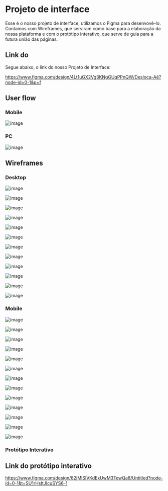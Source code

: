 
# Projeto de interface

Esse é o nosso projeto de interface, utilizamos o Figma para desenvovê-lo.
Contamos com Wireframes, que serviram como base para a elaboração da nossa plataforma e com o protótipo interativo, que serve de guia para a futura união das páginas.

 ## Link do 
 
 Segue abaixo, o link do nosso Projeto de Interface:

 https://www.figma.com/design/4Lt1uGX2Vg3KNgGUqPPnQW/Desloca-Aê?node-id=0-1&p=f

 ## User flow

  ### Mobile

![image](https://github.com/user-attachments/assets/78037bf5-6ab8-4fff-a098-e92ac3cc5c3f)

  ### PC

![image](https://github.com/user-attachments/assets/1a0919e5-619e-42a5-bda6-60c1d70f48db)


## Wireframes

### Desktop

![image](https://github.com/user-attachments/assets/5b4d09b8-daaf-440f-a6b2-2cea28eb382c)

![image](https://github.com/user-attachments/assets/b8cb6a61-753a-4eb6-8dd4-a089cc6fdb2b)

![image](https://github.com/user-attachments/assets/65a35169-3511-4777-b8ea-1b49289a710a)

![image](https://github.com/user-attachments/assets/94d554bf-afe2-4b57-94ae-953130e0d8c0)

![image](https://github.com/user-attachments/assets/a27eae15-d088-4a6e-8f60-d740f274d4c6)

![image](https://github.com/user-attachments/assets/ea35dc19-13bc-4341-a860-1d10ceea5d2a)

![image](https://github.com/user-attachments/assets/767d1557-ac64-46e9-90e5-55113115cb04)

![image](https://github.com/user-attachments/assets/4dda50e3-d98c-4eff-8ef9-a24ae8b43285)

![image](https://github.com/user-attachments/assets/ac126379-4f05-4071-b5c0-d1247b06cf3f)

![image](https://github.com/user-attachments/assets/fb52813d-054d-4cc6-9751-5777c4b7ebb2)

![image](https://github.com/user-attachments/assets/4b6f20d8-0a75-4946-9811-3d28d74437a4)

![image](https://github.com/user-attachments/assets/b0d9483a-2877-438c-b723-830d843f69d3)


### Mobile

![image](https://github.com/user-attachments/assets/c490e1b5-c8d3-41ff-95e5-cbb6eaf440ca)

![image](https://github.com/user-attachments/assets/157eed65-d9b9-499e-a544-023d0e15511f)

![image](https://github.com/user-attachments/assets/acaf84fe-932b-4161-999c-551855fbf2e0)

![image](https://github.com/user-attachments/assets/39c9f2ae-3567-49a0-8a69-26e5324ba7e1)

![image](https://github.com/user-attachments/assets/be97abea-a4af-4849-a235-8d7278a51233)

![image](https://github.com/user-attachments/assets/3662a4fa-80c2-47d7-8566-5575b9e2c7ac)

![image](https://github.com/user-attachments/assets/a274e693-2b1d-4b9e-b14e-b0d6b33205ef)

![image](https://github.com/user-attachments/assets/6ef82ffd-e010-45e4-adbc-4799ce122f5e)

![image](https://github.com/user-attachments/assets/0ecc3da8-5b22-464d-ba78-b87c992c11d9)

![image](https://github.com/user-attachments/assets/a7f221a8-6535-4ab9-973e-1cc582a8f957)

![image](https://github.com/user-attachments/assets/15a2db1f-0d17-4122-bced-acfad554f9ee)

![image](https://github.com/user-attachments/assets/a3a2ea3f-0307-45f0-968a-4d9f85906045)

![image](https://github.com/user-attachments/assets/246b112a-9956-427b-8424-41a04f9040b1)


### Protótipo Interativo

## Link do protótipo interativo

https://www.figma.com/design/82jMlSIVKdExUwM3TewQa8/Untitled?node-id=0-1&t=SU1rHsItJIcuSYS6-1


